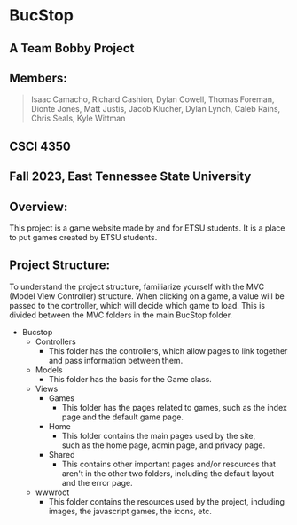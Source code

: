 # BucStop
## A Team Bobby Project
## Members:
> Isaac Camacho, Richard Cashion, Dylan Cowell, Thomas Foreman,
> Dionte Jones, Matt Justis, Jacob Klucher, Dylan Lynch, 
> Caleb Rains, Chris Seals, Kyle Wittman
## CSCI 4350
## Fall 2023, East Tennessee State University

## Overview:
This project is a game website made by and for ETSU students. It
is a place to put games created by ETSU students. 

## Project Structure: 
To understand the project structure, familiarize yourself with the
MVC (Model View Controller) structure. When clicking on a game, 
a value will be passed to the controller, which will decide which 
game to load. This is divided between the MVC folders in the main
BucStop folder.

* Bucstop
	* Controllers
		* This folder has the controllers, which allow pages to 
			link together and pass information between them.
	* Models
		* This folder has the basis for the Game class.
	* Views
		* Games
			* This folder has the pages related to games, such as
				the index page and the default game page.
		* Home
			* This folder contains the main pages used by the site, 				
				such as the home page, admin page, and privacy page.
		* Shared 
			* This contains other important pages and/or resources 
				that aren't in the other two folders, including the
				default layout and the error page.
	* wwwroot
		* This folder contains the resources used by the project, 
			including images, the javascript games, the icons, etc.